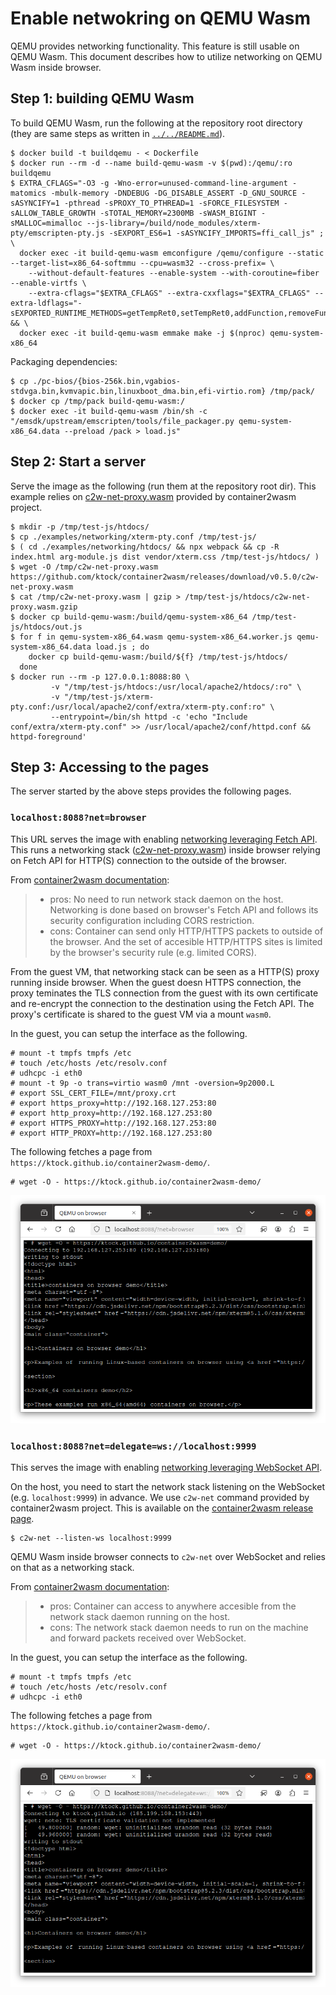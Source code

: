 # Enable netwokring on QEMU Wasm

QEMU provides networking functionality.
This feature is still usable on QEMU Wasm.
This document describes how to utilize networking on QEMU Wasm inside browser.

## Step 1: building QEMU Wasm

To build QEMU Wasm, run the following at the repository root directory (they are same steps as written in [`../../README.md`](../../README.md)).

```console
$ docker build -t buildqemu - < Dockerfile
$ docker run --rm -d --name build-qemu-wasm -v $(pwd):/qemu/:ro buildqemu
$ EXTRA_CFLAGS="-O3 -g -Wno-error=unused-command-line-argument -matomics -mbulk-memory -DNDEBUG -DG_DISABLE_ASSERT -D_GNU_SOURCE -sASYNCIFY=1 -pthread -sPROXY_TO_PTHREAD=1 -sFORCE_FILESYSTEM -sALLOW_TABLE_GROWTH -sTOTAL_MEMORY=2300MB -sWASM_BIGINT -sMALLOC=mimalloc --js-library=/build/node_modules/xterm-pty/emscripten-pty.js -sEXPORT_ES6=1 -sASYNCIFY_IMPORTS=ffi_call_js" ; \
  docker exec -it build-qemu-wasm emconfigure /qemu/configure --static --target-list=x86_64-softmmu --cpu=wasm32 --cross-prefix= \
    --without-default-features --enable-system --with-coroutine=fiber --enable-virtfs \
    --extra-cflags="$EXTRA_CFLAGS" --extra-cxxflags="$EXTRA_CFLAGS" --extra-ldflags="-sEXPORTED_RUNTIME_METHODS=getTempRet0,setTempRet0,addFunction,removeFunction,TTY,FS" && \
  docker exec -it build-qemu-wasm emmake make -j $(nproc) qemu-system-x86_64
```

Packaging dependencies:

```console
$ cp ./pc-bios/{bios-256k.bin,vgabios-stdvga.bin,kvmvapic.bin,linuxboot_dma.bin,efi-virtio.rom} /tmp/pack/
$ docker cp /tmp/pack build-qemu-wasm:/
$ docker exec -it build-qemu-wasm /bin/sh -c "/emsdk/upstream/emscripten/tools/file_packager.py qemu-system-x86_64.data --preload /pack > load.js"
```

## Step 2: Start a server

Serve the image as the following (run them at the repository root dir).
This example relies on [c2w-net-proxy.wasm](https://github.com/ktock/container2wasm/tree/da372f28342f73be1857e1ab5f67eae56280b021/extras/c2w-net-proxy) provided by container2wasm project.

```
$ mkdir -p /tmp/test-js/htdocs/
$ cp ./examples/networking/xterm-pty.conf /tmp/test-js/
$ ( cd ./examples/networking/htdocs/ && npx webpack && cp -R index.html arg-module.js dist vendor/xterm.css /tmp/test-js/htdocs/ )
$ wget -O /tmp/c2w-net-proxy.wasm https://github.com/ktock/container2wasm/releases/download/v0.5.0/c2w-net-proxy.wasm
$ cat /tmp/c2w-net-proxy.wasm | gzip > /tmp/test-js/htdocs/c2w-net-proxy.wasm.gzip
$ docker cp build-qemu-wasm:/build/qemu-system-x86_64 /tmp/test-js/htdocs/out.js
$ for f in qemu-system-x86_64.wasm qemu-system-x86_64.worker.js qemu-system-x86_64.data load.js ; do
    docker cp build-qemu-wasm:/build/${f} /tmp/test-js/htdocs/
  done
$ docker run --rm -p 127.0.0.1:8088:80 \
         -v "/tmp/test-js/htdocs:/usr/local/apache2/htdocs/:ro" \
         -v "/tmp/test-js/xterm-pty.conf:/usr/local/apache2/conf/extra/xterm-pty.conf:ro" \
         --entrypoint=/bin/sh httpd -c 'echo "Include conf/extra/xterm-pty.conf" >> /usr/local/apache2/conf/httpd.conf && httpd-foreground'
```

## Step 3: Accessing to the pages

The server started by the above steps provides the following pages.

### `localhost:8088?net=browser` 

This URL serves the image with enabling [networking leveraging Fetch API](https://github.com/ktock/container2wasm/tree/da372f28342f73be1857e1ab5f67eae56280b021/examples/networking/fetch).
This runs a networking stack ([c2w-net-proxy.wasm](https://github.com/ktock/container2wasm/tree/da372f28342f73be1857e1ab5f67eae56280b021/extras/c2w-net-proxy)) inside browser relying on Fetch API for HTTP(S) connection to the outside of the browser.

From [container2wasm documentation](https://github.com/ktock/container2wasm/tree/da372f28342f73be1857e1ab5f67eae56280b021/examples/networking/fetch):

> - pros: No need to run network stack daemon on the host. Networking is done based on browser's Fetch API and follows its security configuration including CORS restriction.
> - cons: Container can send only HTTP/HTTPS packets to outside of the browser. And the set of accesible HTTP/HTTPS sites is limited by the browser's security rule (e.g. limited CORS).

From the guest VM, that networking stack can be seen as a HTTP(S) proxy running inside browser.
When the guest doesn HTTPS connection, the proxy teminates the TLS connection from the guest with its own certificate and re-encrypt the connection to the destination using the Fetch API.
The proxy's certificate is shared to the guest VM via a mount `wasm0`.

In the guest, you can setup the interface as the following.

```
# mount -t tmpfs tmpfs /etc
# touch /etc/hosts /etc/resolv.conf
# udhcpc -i eth0
# mount -t 9p -o trans=virtio wasm0 /mnt -oversion=9p2000.L
# export SSL_CERT_FILE=/mnt/proxy.crt
# export https_proxy=http://192.168.127.253:80
# export http_proxy=http://192.168.127.253:80
# export HTTPS_PROXY=http://192.168.127.253:80
# export HTTP_PROXY=http://192.168.127.253:80
```

The following fetches a page from `https://ktock.github.io/container2wasm-demo/`.

```
# wget -O - https://ktock.github.io/container2wasm-demo/
```

![Running QEMU on browser](../../images/x86_64-nw-fetch.png)

### `localhost:8088?net=delegate=ws://localhost:9999`

This serves the image with enabling [networking leveraging WebSocket API](https://github.com/ktock/container2wasm/tree/da372f28342f73be1857e1ab5f67eae56280b021/examples/networking/websocket/).

On the host, you need to start the network stack listening on the WebSocket (e.g. `localhost:9999`) in advance.
We use `c2w-net` command provided by container2wasm project.
This is available on the [container2wasm release page](https://github.com/ktock/container2wasm/releases).

```
$ c2w-net --listen-ws localhost:9999
```

QEMU Wasm inside browser connects to `c2w-net` over WebSocket and relies on that as a networking stack.

From [container2wasm documentation](https://github.com/ktock/container2wasm/tree/da372f28342f73be1857e1ab5f67eae56280b021/examples/networking/websocket):

> - pros: Container can access to anywhere accesible from the network stack daemon running on the host.
> - cons: The network stack daemon needs to run on the machine and forward packets received over WebSocket.

In the guest, you can setup the interface as the following.

```
# mount -t tmpfs tmpfs /etc
# touch /etc/hosts /etc/resolv.conf
# udhcpc -i eth0
```

The following fetches a page from `https://ktock.github.io/container2wasm-demo/`.

```
# wget -O - https://ktock.github.io/container2wasm-demo/
```

![Running QEMU on browser](../../images/x86_64-nw-ws.png)
